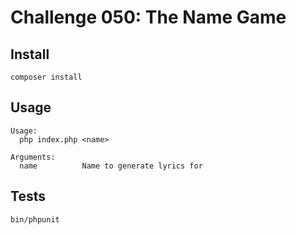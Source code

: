 # Challenge 050: The Name Game

## Install

`composer install`

## Usage

    Usage:
      php index.php <name>
    
    Arguments:
      name          Name to generate lyrics for
     
## Tests

`bin/phpunit`

